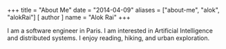 +++
title = "About Me"
date = "2014-04-09"
aliases = ["about-me", "alok", "alokRai"]
[ author ]
  name = "Alok Rai"
+++

I am a software engineer in Paris. I am interested in Artificial Intelligence and distributed systems. I enjoy reading, hiking, and urban exploration.

<!-- ## My tools

### Mac tools

* Markdown editor: [Caret](https://caret.io)
* Email client: Apple Mail
* Browser: Chrome
* Text editor: [Visual Studio Code](https://code.visualstudio.com)
* Notes: [Notion](https://www.notion.so/)
* Window manager: [Spectacle](https://www.spectacleapp.com)
* Terminal Emulator: [iTerm2](https://www.iterm2.com)
* Git client: [GitHub Desktop](https://desktop.github.com)
* -->
